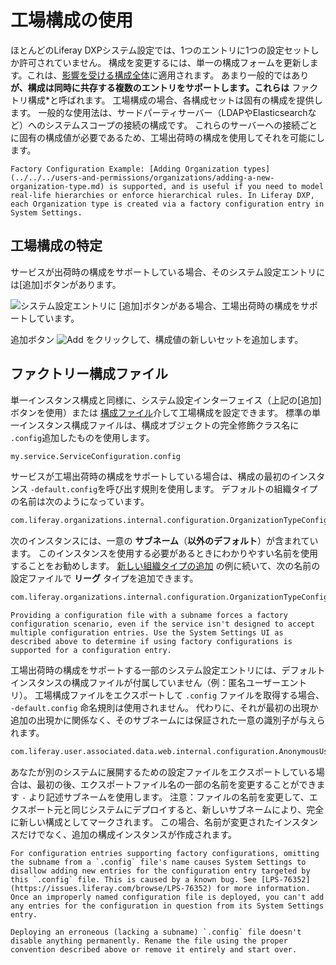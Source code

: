 # 工場構成の使用

ほとんどのLiferay DXPシステム設定では、1つのエントリに1つの設定セットしか許可されていません。 構成を変更するには、単一の構成フォームを更新します。これは、[影響を受ける構成全体](../understanding-configuration-scope.md)に適用されます。 あまり一般的ではあり **が、構成は同時に共存する複数のエントリをサポートします。これらは** ファクトリ構成*と呼ばれます。 工場構成の場合、各構成セットは固有の構成を提供します。 一般的な使用法は、サードパーティサーバー（LDAPやElasticsearchなど）へのシステムスコープの接続の構成です。 これらのサーバーへの接続ごとに固有の構成値が必要であるため、工場出荷時の構成を使用してそれを可能にします。</p>

```{tip}
Factory Configuration Example: [Adding Organization types](../../../users-and-permissions/organizations/adding-a-new-organization-type.md) is supported, and is useful if you need to model real-life hierarchies or enforce hierarchical rules. In Liferay DXP, each Organization type is created via a factory configuration entry in System Settings.
```

<a name="identifying-factory-configurations" />

## 工場構成の特定

サービスが出荷時の構成をサポートしている場合、そのシステム設定エントリには[追加]ボタンがあります。

![システム設定エントリに [追加]ボタンがある場合、工場出荷時の構成をサポートしています。](./using-configuration-files/images/01.png)

追加ボタン ![Add](../../../images/icon-add.png) をクリックして、構成値の新しいセットを追加します。

<a name="factory-configuration-files" />

## ファクトリー構成ファイル

単一インスタンス構成と同様に、システム設定インターフェイス（上記の[追加]ボタンを使用）または [構成ファイル](./using-configuration-files.md)介して工場構成を設定できます。 標準の単一インスタンス構成ファイルは、構成オブジェクトの完全修飾クラス名に `.config`追加したものを使用します。

``` bash
my.service.ServiceConfiguration.config
```

サービスが工場出荷時の構成をサポートしている場合は、構成の最初のインスタンス `-default.config`を呼び出す規則を使用します。 デフォルトの組織タイプの名前は次のようになっています。

``` bash
com.liferay.organizations.internal.configuration.OrganizationTypeConfiguration-default.config
```

次のインスタンスには、一意の **サブネーム**（**以外のデフォルト**）が含まれています。 このインスタンスを使用する必要があるときにわかりやすい名前を使用することをお勧めします。 [新しい組織タイプの追加](../../../users-and-permissions/organizations/adding-a-new-organization-type.md) の例に続いて、次の名前の設定ファイルで **リーグ** タイプを追加できます。

``` bash
com.liferay.organizations.internal.configuration.OrganizationTypeConfiguration-league.config
```

```{warning}
Providing a configuration file with a subname forces a factory configuration scenario, even if the service isn't designed to accept multiple configuration entries. Use the System Settings UI as described above to determine if using factory configurations is supported for a configuration entry. 
```

工場出荷時の構成をサポートする一部のシステム設定エントリには、デフォルトインスタンスの構成ファイルが付属していません（例：匿名ユーザーエントリ）。 工場構成ファイルをエクスポートして `.config` ファイルを取得する場合、 `-default.config` 命名規則は使用されません。 代わりに、それが最初の出現か追加の出現かに関係なく、そのサブネームには保証された一意の識別子が与えられます。

``` bash
com.liferay.user.associated.data.web.internal.configuration.AnonymousUserConfiguration-6befcd73-7c8b-4597-b396-a18f64f8c308.config
```

あなたが別のシステムに展開するための設定ファイルをエクスポートしている場合は、最初の後、エクスポートファイル名の一部の名前を変更することができます `-` より記述サブネームを使用します。 注意：ファイルの名前を変更して、エクスポート元と同じシステムにデプロイすると、新しいサブネームにより、完全に新しい構成としてマークされます。 この場合、名前が変更されたインスタンスだけでなく、追加の構成インスタンスが作成されます。

```{warning}
For configuration entries supporting factory configurations, omitting the subname from a `.config` file's name causes System Settings to disallow adding new entries for the configuration entry targeted by this `.config` file. This is caused by a known bug. See [LPS-76352](https://issues.liferay.com/browse/LPS-76352) for more information. Once an improperly named configuration file is deployed, you can't add any entries for the configuration in question from its System Settings entry.

Deploying an erroneous (lacking a subname) `.config` file doesn't disable anything permanently. Rename the file using the proper convention described above or remove it entirely and start over.
```
